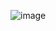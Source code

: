 ![image](https://user-images.githubusercontent.com/40969203/101969617-a6f0db00-3c68-11eb-9c6c-3a89e818240d.png)
